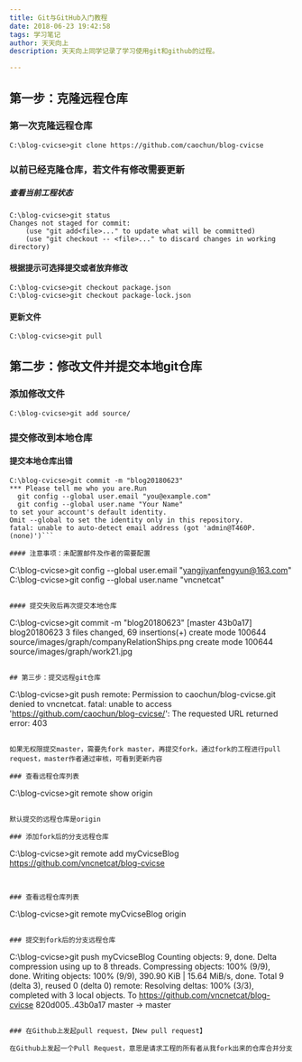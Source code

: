 ```yaml
---
title: Git与GitHub入门教程
date: 2018-06-23 19:42:58
tags: 学习笔记
author: 天天向上
description: 天天向上同学记录了学习使用git和github的过程。

---
```


## 第一步：克隆远程仓库
### 第一次克隆远程仓库

```
C:\blog-cvicse>git clone https://github.com/caochun/blog-cvicse
```

### 以前已经克隆仓库，若文件有修改需要更新

##### 查看当前工程状态

```
C:\blog-cvicse>git status
Changes not staged for commit:
    (use "git add<file>..." to update what will be committed)
    (use "git checkout -- <file>..." to discard changes in working directory)
```

#### 根据提示可选择提交或者放弃修改

```
C:\blog-cvicse>git checkout package.json
C:\blog-cvicse>git checkout package-lock.json
```

#### 更新文件

```
C:\blog-cvicse>git pull
```

## 第二步：修改文件并提交本地git仓库
### 添加修改文件
```
C:\blog-cvicse>git add source/
```

### 提交修改到本地仓库
#### 提交本地仓库出错
```
C:\blog-cvicse>git commit -m "blog20180623"
*** Please tell me who you are.Run
  git config --global user.email "you@example.com"
  git config --global user.name "Your Name"
to set your account's default identity.
Omit --global to set the identity only in this repository.
fatal: unable to auto-detect email address (got 'admin@T460P.(none)')```

#### 注意事项：未配置邮件及作者的需要配置

```
C:\blog-cvicse>git config --global user.email "yangjiyanfengyun@163.com"
C:\blog-cvicse>git config --global user.name "vncnetcat"
```

#### 提交失败后再次提交本地仓库

```
C:\blog-cvicse>git commit -m "blog20180623"
[master 43b0a17] blog20180623
 3 files changed, 69 insertions(+)
 create mode 100644 source/images/graph/companyRelationShips.png
 create mode 100644 source/images/graph/work21.jpg
```

## 第三步：提交远程git仓库

```
C:\blog-cvicse>git push
remote: Permission to caochun/blog-cvicse.git denied to vncnetcat.
      fatal: unable to access 'https://github.com/caochun/blog-cvicse/': The requested URL returned error: 403
```

如果无权限提交master，需要先fork master，再提交fork，通过fork的工程进行pull request，master作者通过审核，可看到更新内容

### 查看远程仓库列表

```
C:\blog-cvicse>git remote show origin
```

默认提交的远程仓库是origin

### 添加fork后的分支远程仓库

```
C:\blog-cvicse>git remote add myCvicseBlog https://github.com/vncnetcat/blog-cvicse
```


### 查看远程仓库列表
```
C:\blog-cvicse>git remote
myCvicseBlog
origin
```

### 提交到fork后的分支远程仓库

```
C:\blog-cvicse>git push myCvicseBlog
Counting objects: 9, done.
Delta compression using up to 8 threads.
Compressing objects: 100% (9/9), done.
Writing objects: 100% (9/9), 390.90 KiB | 15.64 MiB/s, done.
Total 9 (delta 3), reused 0 (delta 0)
remote: Resolving deltas: 100% (3/3), completed with 3 local objects.
To https://github.com/vncnetcat/blog-cvicse
   820d005..43b0a17  master -> master
```

### 在Github上发起pull request，【New pull request】

在Github上发起一个Pull Request，意思是请求工程的所有者从我fork出来的仓库合并分支